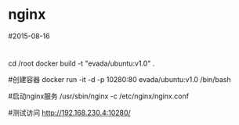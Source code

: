 # nginx

#2015-08-16

#
cd /root
docker build -t "evada/ubuntu:v1.0" .

#创建容器
docker run -it -d -p 10280:80 evada/ubuntu:v1.0 /bin/bash

#启动nginx服务
/usr/sbin/nginx -c /etc/nginx/nginx.conf

#测试访问
http://192.168.230.4:10280/

